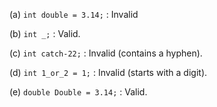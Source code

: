 (a) `int double = 3.14;` : Invalid 

(b) `int _;` : Valid.    

(c) `int catch-22;` : Invalid (contains a hyphen).    

(d) `int 1_or_2 = 1;` : Invalid (starts with a digit).     

(e) `double Double = 3.14;` : Valid.     